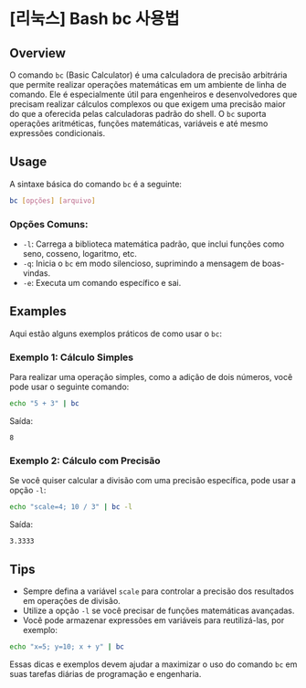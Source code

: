 # [리눅스] Bash bc 사용법

## Overview
O comando `bc` (Basic Calculator) é uma calculadora de precisão arbitrária que permite realizar operações matemáticas em um ambiente de linha de comando. Ele é especialmente útil para engenheiros e desenvolvedores que precisam realizar cálculos complexos ou que exigem uma precisão maior do que a oferecida pelas calculadoras padrão do shell. O `bc` suporta operações aritméticas, funções matemáticas, variáveis e até mesmo expressões condicionais.

## Usage
A sintaxe básica do comando `bc` é a seguinte:

```bash
bc [opções] [arquivo]
```

### Opções Comuns:
- `-l`: Carrega a biblioteca matemática padrão, que inclui funções como seno, cosseno, logaritmo, etc.
- `-q`: Inicia o `bc` em modo silencioso, suprimindo a mensagem de boas-vindas.
- `-e`: Executa um comando específico e sai.

## Examples
Aqui estão alguns exemplos práticos de como usar o `bc`:

### Exemplo 1: Cálculo Simples
Para realizar uma operação simples, como a adição de dois números, você pode usar o seguinte comando:

```bash
echo "5 + 3" | bc
```
Saída:
```
8
```

### Exemplo 2: Cálculo com Precisão
Se você quiser calcular a divisão com uma precisão específica, pode usar a opção `-l`:

```bash
echo "scale=4; 10 / 3" | bc -l
```
Saída:
```
3.3333
```

## Tips
- Sempre defina a variável `scale` para controlar a precisão dos resultados em operações de divisão.
- Utilize a opção `-l` se você precisar de funções matemáticas avançadas.
- Você pode armazenar expressões em variáveis para reutilizá-las, por exemplo:

```bash
echo "x=5; y=10; x + y" | bc
```

Essas dicas e exemplos devem ajudar a maximizar o uso do comando `bc` em suas tarefas diárias de programação e engenharia.